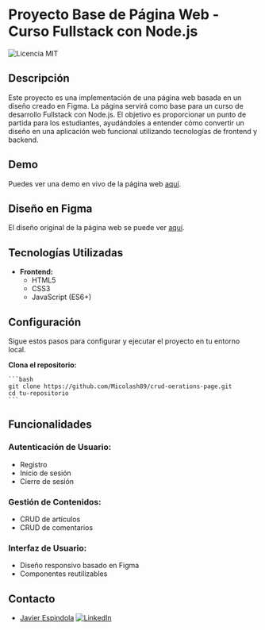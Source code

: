 # Proyecto Base de Página Web - Curso Fullstack con Node.js

![Licencia MIT](https://img.shields.io/badge/Licencia-MIT-green.svg)

## Descripción

Este proyecto es una implementación de una página web basada en un diseño creado en Figma. La página servirá como base para un curso de desarrollo Fullstack con Node.js. El objetivo es proporcionar un punto de partida para los estudiantes, ayudándoles a entender cómo convertir un diseño en una aplicación web funcional utilizando tecnologías de frontend y backend.

## Demo

Puedes ver una demo en vivo de la página web [aquí](https://micolash89.github.io/crud-oerations-page/).

## Diseño en Figma

El diseño original de la página web se puede ver [aquí](<https://www.figma.com/design/MW5f7MR2dkNscYgEY8WMsM/Crud-Operations-(Community)?t=FgXCGNeWK25ULEJc-0>).

## Tecnologías Utilizadas

- **Frontend:**
  - HTML5
  - CSS3
  - JavaScript (ES6+)

## Configuración

Sigue estos pasos para configurar y ejecutar el proyecto en tu entorno local.

**Clona el repositorio:**

    ```bash
    git clone https://github.com/Micolash89/crud-oerations-page.git
    cd tu-repositorio
    ```

## Funcionalidades

### Autenticación de Usuario:

- Registro
- Inicio de sesión
- Cierre de sesión

### Gestión de Contenidos:

- CRUD de artículos
- CRUD de comentarios

### Interfaz de Usuario:

- Diseño responsivo basado en Figma
- Componentes reutilizables

## Contacto

- [Javier Espindola](https://github.com/Micolash89) [![LinkedIn](https://img.shields.io/badge/LinkedIn-%230077B5.svg?logo=linkedin&logoColor=white)](https://www.linkedin.com/in/javier-espindola/)
